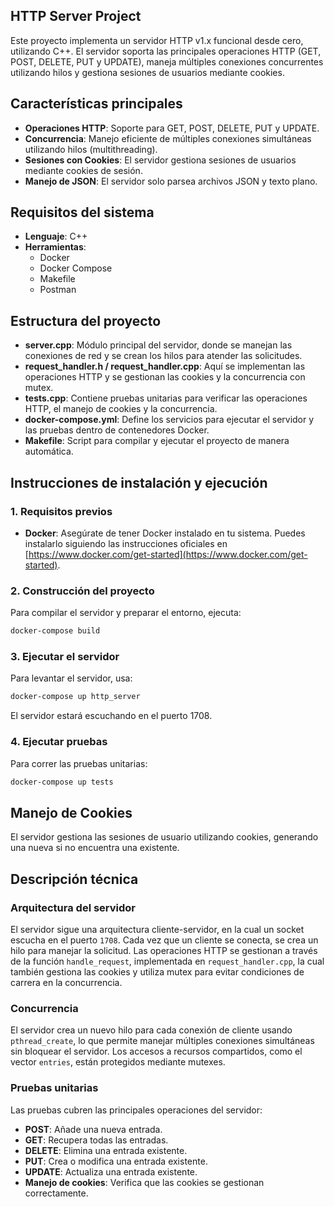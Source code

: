 ## HTTP Server Project

Este proyecto implementa un servidor HTTP v1.x funcional desde cero, utilizando C++. El servidor soporta las principales operaciones HTTP (GET, POST, DELETE, PUT y UPDATE), maneja múltiples conexiones concurrentes utilizando hilos y gestiona sesiones de usuarios mediante cookies.

## Características principales
- **Operaciones HTTP**: Soporte para GET, POST, DELETE, PUT y UPDATE.
- **Concurrencia**: Manejo eficiente de múltiples conexiones simultáneas utilizando hilos (multithreading).
- **Sesiones con Cookies**: El servidor gestiona sesiones de usuarios mediante cookies de sesión.
- **Manejo de JSON**: El servidor solo parsea archivos JSON y texto plano.
  
## Requisitos del sistema
- **Lenguaje**: C++
- **Herramientas**:
  - Docker
  - Docker Compose
  - Makefile
  - Postman

## Estructura del proyecto
- **server.cpp**: Módulo principal del servidor, donde se manejan las conexiones de red y se crean los hilos para atender las solicitudes.
- **request_handler.h / request_handler.cpp**: Aquí se implementan las operaciones HTTP y se gestionan las cookies y la concurrencia con mutex.
- **tests.cpp**: Contiene pruebas unitarias para verificar las operaciones HTTP, el manejo de cookies y la concurrencia.
- **docker-compose.yml**: Define los servicios para ejecutar el servidor y las pruebas dentro de contenedores Docker.
- **Makefile**: Script para compilar y ejecutar el proyecto de manera automática.
  
## Instrucciones de instalación y ejecución

### 1. Requisitos previos
- **Docker**: Asegúrate de tener Docker instalado en tu sistema. Puedes instalarlo siguiendo las instrucciones oficiales en [https://www.docker.com/get-started](https://www.docker.com/get-started).

### 2. Construcción del proyecto
Para compilar el servidor y preparar el entorno, ejecuta:
```bash
docker-compose build
```

### 3. Ejecutar el servidor
Para levantar el servidor, usa:
```bash
docker-compose up http_server
```
El servidor estará escuchando en el puerto 1708.

### 4. Ejecutar pruebas
Para correr las pruebas unitarias:
```bash
docker-compose up tests
```

## Manejo de Cookies
El servidor gestiona las sesiones de usuario utilizando cookies, generando una nueva si no encuentra una existente.

## Descripción técnica

### Arquitectura del servidor
El servidor sigue una arquitectura cliente-servidor, en la cual un socket escucha en el puerto `1708`. Cada vez que un cliente se conecta, se crea un hilo para manejar la solicitud. Las operaciones HTTP se gestionan a través de la función `handle_request`, implementada en `request_handler.cpp`, la cual también gestiona las cookies y utiliza mutex para evitar condiciones de carrera en la concurrencia.

### Concurrencia
El servidor crea un nuevo hilo para cada conexión de cliente usando `pthread_create`, lo que permite manejar múltiples conexiones simultáneas sin bloquear el servidor. Los accesos a recursos compartidos, como el vector `entries`, están protegidos mediante mutexes.

### Pruebas unitarias
Las pruebas cubren las principales operaciones del servidor:
- **POST**: Añade una nueva entrada.
- **GET**: Recupera todas las entradas.
- **DELETE**: Elimina una entrada existente.
- **PUT**: Crea o modifica una entrada existente.
- **UPDATE**: Actualiza una entrada existente.
- **Manejo de cookies**: Verifica que las cookies se gestionan correctamente.